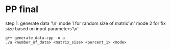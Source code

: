 # PP final
step 1: generate data '\n'
mode 1 for random size of matrix'\n'
mode 2 for fix size based on input parameters'\n'
```
g++ generate_data.cpp -o a
./a <number_of_data> <matrix_size> <percent_1> <mode>
```
